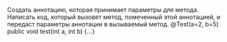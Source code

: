 Создать аннотацию, которая принимает параметры для метода. Написать код, который вызовет метод,
помеченный этой аннотацией, и передаст параметры аннотации в вызываемый метод.
@Test(a=2, b=5)
public void test(int a, int b) {…}
